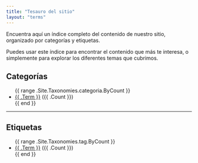 ```yaml
---
title: "Tesauro del sitio"
layout: "terms"
--- 
```


Encuentra aquí un índice completo del contenido de nuestro sitio, organizado por categorías y etiquetas.

<p>
    Puedes usar este índice para encontrar el contenido que más te interesa, o simplemente para explorar los diferentes temas que cubrimos.
</p>

## Categorías

<ul class="taxonomy-list">
    {{ range .Site.Taxonomies.categoria.ByCount }}
    <li>
        <a href="{{ .Page.Permalink }}">{{ .Term }}</a>
        <span class="term-count">({{ .Count }})</span>
    </li>
    {{ end }}
</ul>

---

## Etiquetas

<ul class="taxonomy-list">
    {{ range .Site.Taxonomies.tag.ByCount }}
    <li>
        <a href="{{ .Page.Permalink }}">{{ .Term }}</a>
        <span class="term-count">({{ .Count }})</span>
    </li>
    {{ end }}
</ul> 
